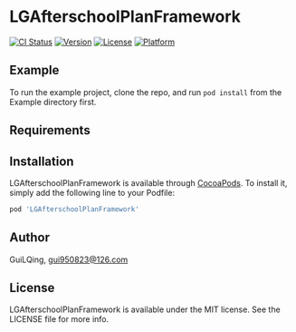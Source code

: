 # LGAfterschoolPlanFramework

[![CI Status](https://img.shields.io/travis/GuiLQing/LGAfterschoolPlanFramework.svg?style=flat)](https://travis-ci.org/GuiLQing/LGAfterschoolPlanFramework)
[![Version](https://img.shields.io/cocoapods/v/LGAfterschoolPlanFramework.svg?style=flat)](https://cocoapods.org/pods/LGAfterschoolPlanFramework)
[![License](https://img.shields.io/cocoapods/l/LGAfterschoolPlanFramework.svg?style=flat)](https://cocoapods.org/pods/LGAfterschoolPlanFramework)
[![Platform](https://img.shields.io/cocoapods/p/LGAfterschoolPlanFramework.svg?style=flat)](https://cocoapods.org/pods/LGAfterschoolPlanFramework)

## Example

To run the example project, clone the repo, and run `pod install` from the Example directory first.

## Requirements

## Installation

LGAfterschoolPlanFramework is available through [CocoaPods](https://cocoapods.org). To install
it, simply add the following line to your Podfile:

```ruby
pod 'LGAfterschoolPlanFramework'
```

## Author

GuiLQing, gui950823@126.com

## License

LGAfterschoolPlanFramework is available under the MIT license. See the LICENSE file for more info.
